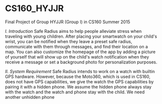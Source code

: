 # CS160_HYJJR
Final Project of Group HYJJR (Group I) in CS160 Summer 2015

*I. Introduction*
Safe Radius aims to help people alleviate stress when traveling with young children. 
After placing your smartwatch on your child's wrist, you can be notified when they leave a preset safe radius, communicate with them through messages, and find their location on a map. You can also customize the homepage of the app by adding a picture of yourself that will show up on the child's watch notification when they receive a message or set a background photo for personalization purposes. 

*II. System Requirement*
Safe Radius intends to work on a watch with builtin GPS hardware. However, because the Moto360, which is used in CS160, does not have GPS capabilities, we give the watch the GPS capabilities by pairing it with a hidden phone. We assume the hidden phone always stay with the watch and the watch and phone stay with the child. We need another unhidden phone